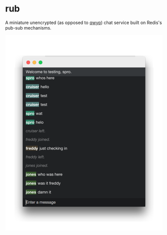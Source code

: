 rub
===

A miniature unencrypted (as opposed to [qwyp](//github.com/spro/qwyp)) chat service built on Redis's pub-sub mechanisms.

![](/screenshot.png)
